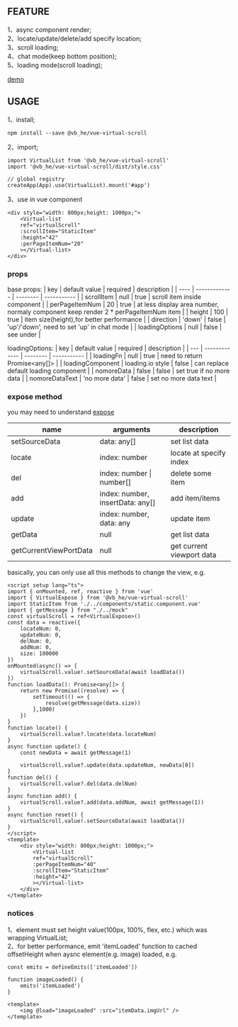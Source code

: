 ## FEATURE

1、async component render;  
2、locate/update/delete/add specify location;  
3、scroll loading;  
4、chat mode(keep bottom position);  
5、loading mode(scroll loading);

[demo](https://binvb.github.io/vb.github.io/#/normal)

## USAGE

1、install;

```
npm install --save @vb_he/vue-virtual-scroll
```

2、import;

```
import VirtualList from '@vb_he/vue-virtual-scroll'
import '@vb_he/vue-virtual-scroll/dist/style.css'

// global registry
createApp(App).use(VirtualList).mount('#app')
```

3、use in vue component

```
<div style="width: 800px;height: 1000px;">
    <Virtual-list
    ref="virtualScroll"
    :scrollItem="StaticItem"
    :height="42"
    :perPageItemNum="20"
    ></Virtual-list>
</div>
```

### props

base props:
| key | default value | required | description |
| ---- | ------------- | -------- | ----------- |
| scrollItem | null | true | scroll item inside component |
| perPageItemNum | 20 | true | at less display area number, normaly component keep render 2 \* perPageItemNum item |
| height | 100 | true | item size(height),for better performance |
| direction | 'down' | false | 'up'/'down', need to set 'up' in chat mode |
| loadingOptions | null | false | see under |

loadingOptions:
| key | default value | required | description |
| --- | ------------- | -------- | ----------- |
| loadingFn | null | true | need to return Promise<any[]> |
| loadingComponent | loading.io style | false | can replace default loading component |
| nomoreData | false | false | set true if no more data |
| nomoreDataText | 'no more data' | false | set no more data text |

### expose method

you may need to understand [expose](https://vuejs.org/api/options-state.html#expose)

| name                   | arguments                        | description               |
| ---------------------- | -------------------------------- | ------------------------- |
| setSourceData          | data: any[]                      | set list data             |
| locate                 | index: number                    | locate at specify index   |
| del                    | index: number \| number[]        | delete some item          |
| add                    | index: number, insertData: any[] | add item/items            |
| update                 | index: number, data: any         | update item               |
| getData                | null                             | get list data             |
| getCurrentViewPortData | null                             | get current viewport data |

basically, you can only use all this methods to change the view, e.g.

```
<script setup lang="ts">
import { onMounted, ref, reactive } from 'vue'
import { VirtualExpose } from '@vb_he/vue-virtual-scroll'
import StaticItem from './../components/static.component.vue'
import { getMessage } from "./../mock"
const virtualScroll = ref<VirtualExpose>()
const data = reactive({
    locateNum: 0,
    updateNum: 0,
    delNum: 0,
    addNum: 0,
    size: 100000
})
onMounted(async() => {
    virtualScroll.value!.setSourceData(await loadData())
})
function loadData(): Promise<any[]> {
    return new Promise((resolve) => {
        setTimeout(() => {
            resolve(getMessage(data.size))
        },1000)
    })
}
function locate() {
    virtualScroll.value?.locate(data.locateNum)
}
async function update() {
    const newData = await getMessage(1)

    virtualScroll.value?.update(data.updateNum, newData[0])
}
function del() {
    virtualScroll.value?.del(data.delNum)
}
async function add() {
    virtualScroll.value?.add(data.addNum, await getMessage(1))
}
async function reset() {
    virtualScroll.value!.setSourceData(await loadData())
}
</script>
<template>
    <div style="width: 800px;height: 1000px;">
        <Virtual-list
        ref="virtualScroll"
        :perPageItemNum="40"
        :scrollItem="StaticItem"
        :height="42"
        ></Virtual-list>
    </div>
</template>
```

### notices

1、element must set height value(100px, 100%, flex, etc.) which was wrapping VirtualList;  
2、for better performance, emit 'itemLoaded' function to cached offsetHeight when aysnc element(e.g. image) loaded, e.g.

```
const emits = defineEmits(['itemLoaded'])

function imageLoaded() {
    emits('itemLoaded')
}

<template>
    <img @load="imageLoaded" :src="itemData.imgUrl" />
</template>
```
